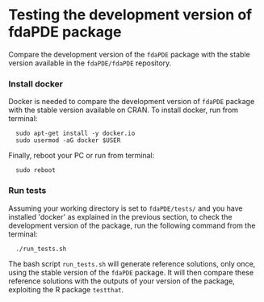 # Testing the development version of fdaPDE package

Compare the development version of the `fdaPDE` package with the stable version available in the `fdaPDE/fdaPDE` repository. 

### Install docker 
Docker is needed to compare the development version of `fdaPDE` package with the stable version available on CRAN.
To install docker, run from terminal:
```
  sudo apt-get install -y docker.io
  sudo usermod -aG docker $USER
```
Finally, reboot your PC or run from terminal:
```
  sudo reboot
```

### Run tests
Assuming your working directory is set to `fdaPDE/tests/` and you have installed 'docker' as explained in the previous section, to check the development version of the package, run the following command from the terminal:
```
  ./run_tests.sh
```
The bash script `run_tests.sh` will generate reference solutions, only once, using the stable version of the `fdaPDE` package. It will then compare these reference solutions with the outputs of your version of the package, exploiting the R package `testthat`. 
